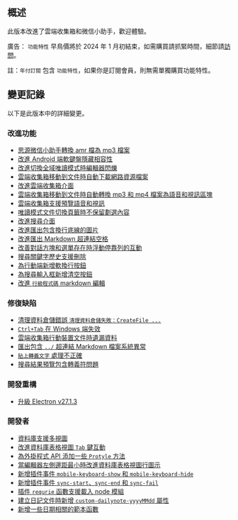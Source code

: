 ## 概述

此版本改進了雲端收集箱和微信小助手，歡迎體驗。

廣告： `功能特性` 早鳥價將於 2024 年 1 月初結束，如需購買請抓緊時間，細節請[訪問](https://b3log.org/siyuan/pricing.html)。

註：`年付訂閱` 包含 `功能特性`，如果你是訂閱會員，則無需單獨購買功能特性。

## 變更記錄

以下是此版本中的詳細變更。

### 改進功能

* [思源微信小助手轉換 amr 檔為 mp3 檔案](https://github.com/siyuan-note/siyuan/issues/9753)
* [改進 Android 端軟鍵盤隱藏相容性](https://github.com/siyuan-note/siyuan/issues/9765)
* [改進切換全域唯讀模式時編輯器閃爍](https://github.com/siyuan-note/siyuan/issues/9767)
* [雲端收集箱移動到文件時自動下載網路資源檔案](https://github.com/siyuan-note/siyuan/issues/9775)
* [改進雲端收集箱介面](https://github.com/siyuan-note/siyuan/issues/9776)
* [雲端收集箱移動到文件時自動轉換 mp3 和 mp4 檔案為語音和視訊區塊](https://github.com/siyuan-note/siyuan/issues/9778)
* [雲端收集箱支援預覽語音和視訊](https://github.com/siyuan-note/siyuan/issues/9780)
* [唯讀模式文件切換頁籤時不保留劃選內容](https://github.com/siyuan-note/siyuan/issues/9785)
* [改進搜尋介面](https://github.com/siyuan-note/siyuan/issues/9788)
* [改進匯出包含換行底線的圖片](https://github.com/siyuan-note/siyuan/issues/9789)
* [改進匯出 Markdown 超連結空格](https://github.com/siyuan-note/siyuan/issues/9792)
* [改善對話方塊和選單存在時浮動停靠列的互動](https://github.com/siyuan-note/siyuan/issues/9793)
* [搜尋關鍵字歷史支援刪除](https://github.com/siyuan-note/siyuan/issues/9794)
* [為行動端新增軟換行按鈕](https://github.com/siyuan-note/siyuan/issues/9797)
* [為搜尋輸入框新增清空按鈕](https://github.com/siyuan-note/siyuan/issues/9801)
* [改進 `行級程式碼` markdown 編輯](https://github.com/siyuan-note/siyuan/issues/9805)

### 修復缺陷

* [清理資料倉儲錯誤 `清理資料倉儲失敗：CreateFile ...`](https://github.com/siyuan-note/siyuan/issues/9760)
* [`Ctrl+Tab` 在 Windows 端失效](https://github.com/siyuan-note/siyuan/issues/9770)
* [雲端收集箱行動裝置文件時遺漏資料](https://github.com/siyuan-note/siyuan/issues/9771)
* [匯出包含 `../` 超連結 Markdown 檔案系統異常](https://github.com/siyuan-note/siyuan/issues/9779)
* [`貼上轉義文字` 處理不正確](https://github.com/siyuan-note/siyuan/issues/9787)
* [搜尋結果預覽包含轉義符問題](https://github.com/siyuan-note/siyuan/issues/9790)

### 開發重構

* [升級 Electron v27.1.3](https://github.com/siyuan-note/siyuan/issues/9802)

### 開發者

* [資料庫支援多視圖](https://github.com/siyuan-note/siyuan/issues/9751)
* [改進資料庫表格視圖 `Tab` 鍵互動](https://github.com/siyuan-note/siyuan/issues/9761)
* [為外掛程式 API 添加一些 `Protyle` 方法](https://github.com/siyuan-note/siyuan/issues/9762)
* [當編輯器左側邊距最小時改進資料庫表格視圖行圖示](https://github.com/siyuan-note/siyuan/pull/9772)
* [新增插件事件 `mobile-keyboard-show` 和 `mobile-keyboard-hide`](https://github.com/siyuan-note/siyuan/issues/9773)
* [新增插件事件 `sync-start`、`sync-end` 和 `sync-fail`](https://github.com/siyuan-note/siyuan/issues/9798)
* [插件 `requrie` 函數支援載入 node 模組](https://github.com/siyuan-note/siyuan/pull/9803)
* [建立日記文件時新增 `custom-dailynote-yyyyMMdd` 屬性](https://github.com/siyuan-note/siyuan/issues/9807)
* [新增一些日期相關的範本函數](https://github.com/siyuan-note/siyuan/pull/9812)

